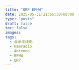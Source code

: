 ```yaml
---
title: "QRP EFHW"
date: 2025-05-31T21:55:33+08:00
type: "posts"
draft: false
toc: false
images:
tags:
  - 业余无线电
  - Hamradio
  - Antenna
  - EFHW
  - QRP
---
```


